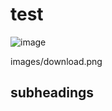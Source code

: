 # test

![image](https://github.com/user-attachments/assets/4f7e9847-2e92-4f02-bc74-f648d4ec2ae1)

images/download.png
## subheadings
